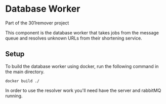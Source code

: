 # Database Worker

Part of the 301remover project

This component is the database worker that takes jobs from the message queue and resolves unknown URLs from their shortening service.


## Setup

To build the database worker using docker, run the following command in the main directory.

```
docker build ./ 
```

In order to use the resolver work you'll need have the server and rabbitMQ running.
